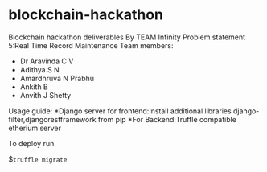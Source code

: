 # blockchain-hackathon
Blockchain hackathon deliverables
By TEAM Infinity
Problem statement 5:Real Time Record Maintenance
Team members:
* Dr Aravinda C V 
* Adithya S N
* Amardhruva N Prabhu
* Ankith B
* Anvith J Shetty

Usage guide:
*Django server for frontend:Install additional libraries django-filter,djangorestframework from pip
*For Backend:Truffle compatible etherium server

To deploy run

$```truffle migrate```

    
    
